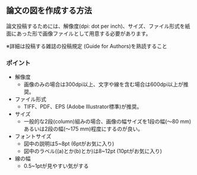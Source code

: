 ## 論文の図を作成する方法
論文投稿するためには、解像度(dpi: dot per inch)、サイズ、ファイル形式を紙面にあった形で画像ファイルとして用意する必要があります。

※詳細は投稿する雑誌の投稿規定 (Guide for Authors)を熟読すること

### ポイント
- 解像度
  - 画像のみの場合は300dpi以上、文字や線を含む場合は600dpi以上が推奨。
- ファイル形式
  - TIFF、PDF、EPS (Adobe Illustrator標準)が推奨。
- サイズ
  - 一般的な2段(column)組みの場合、画像の幅サイズを1段の幅(～80 mm)あるいは2段の幅(～175 mm)程度にするのが良い。
- フォントサイズ
  - 図中の説明は5~8pt (6ptがお気に入り)
  - 図中のラベル((a)とか(b)とか)は8~12pt (10ptがお気に入り)
- 線の幅
  - 0.5~1ptが見やすい気がする


